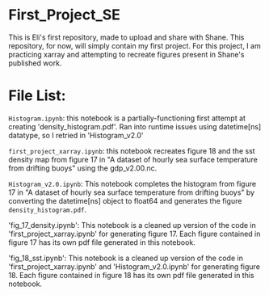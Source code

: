 # First_Project_SE
This is Eli's first repository, made to upload and share with Shane.
This repository, for now, will simply contain my first project. 
For this project, I am practicing xarray and attempting to recreate figures present in Shane's published work.

# File List:
`Histogram.ipynb`: this notebook is a partially-functioning first attempt at creating 'density_histogram.pdf'. Ran into runtime issues using datetime[ns] datatype, so I retried in 'Histogram_v2.0'

`first_project_xarray.ipynb`: this notebook recreates figure 18 and the sst density map from figure 17 in "A dataset of hourly sea surface temperature from drifting buoys" using the gdp_v2.00.nc. 

`Histogram_v2.0.ipynb`: This notebook completes the histogram from figure 17 in "A dataset of hourly sea surface temperature from drifting buoys" by converting the datetime[ns] object to float64 and generates the figure `density_histogram.pdf`.

'fig_17_density.ipynb': This notebook is a cleaned up version of the code in 'first_project_xarray.ipynb' for generating figure 17. Each figure contained in figure 17 has its own pdf file generated in this notebook.

'fig_18_sst.ipynb': This notebook is a cleaned up version of the code in 'first_project_xarray.ipynb' and 'Histogram_v2.0.ipynb' for generating figure 18. Each figure contained in figure 18 has its own pdf file generated in this notebook.
